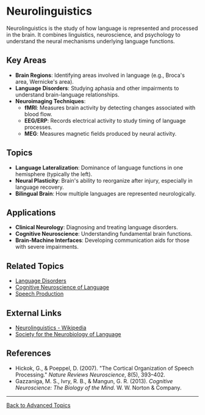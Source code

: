 # Neurolinguistics

Neurolinguistics is the study of how language is represented and processed in the brain. It combines linguistics, neuroscience, and psychology to understand the neural mechanisms underlying language functions.

## Key Areas

- **Brain Regions**: Identifying areas involved in language (e.g., Broca's area, Wernicke's area).
- **Language Disorders**: Studying aphasia and other impairments to understand brain-language relationships.
- **Neuroimaging Techniques**:
  - **fMRI**: Measures brain activity by detecting changes associated with blood flow.
  - **EEG/ERP**: Records electrical activity to study timing of language processes.
  - **MEG**: Measures magnetic fields produced by neural activity.

## Topics

- **Language Lateralization**: Dominance of language functions in one hemisphere (typically the left).
- **Neural Plasticity**: Brain's ability to reorganize after injury, especially in language recovery.
- **Bilingual Brain**: How multiple languages are represented neurologically.

## Applications

- **Clinical Neurology**: Diagnosing and treating language disorders.
- **Cognitive Neuroscience**: Understanding fundamental brain functions.
- **Brain-Machine Interfaces**: Developing communication aids for those with severe impairments.

## Related Topics

- [Language Disorders](../Language-Disorders.md)
- [Cognitive Neuroscience of Language](Cognitive-Neuroscience-of-Language.md)
- [Speech Production](../Speech-Production.md)

## External Links

- [Neurolinguistics - Wikipedia](https://en.wikipedia.org/wiki/Neurolinguistics)
- [Society for the Neurobiology of Language](https://www.neurolang.org/)

## References

- Hickok, G., & Poeppel, D. (2007). "The Cortical Organization of Speech Processing." *Nature Reviews Neuroscience*, 8(5), 393–402.
- Gazzaniga, M. S., Ivry, R. B., & Mangun, G. R. (2013). *Cognitive Neuroscience: The Biology of the Mind*. W. W. Norton & Company.

---

[Back to Advanced Topics](README.md)
